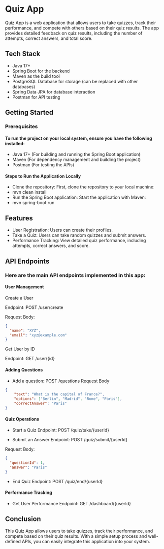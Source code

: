# Quiz App
Quiz App is a web application that allows users to take quizzes, track their performance, and compete with others based on their quiz results. The app provides detailed feedback on quiz results, including the number of attempts, correct answers, and total score.

## Tech Stack
* Java 17+
* Spring Boot for the backend
* Maven as the build tool
* PostgreSQL Database for storage (can be replaced with other databases)
* Spring Data JPA for database interaction
* Postman for API testing


## Getting Started
### Prerequisites
#### To run the project on your local system, ensure you have the following installed:

* Java 17+ (For building and running the Spring Boot application)
* Maven (For dependency management and building the project)
* Postman (For testing the APIs)

#### Steps to Run the Application Locally
* Clone the repository: First, clone the repository to your local machine:
* mvn clean install
* Run the Spring Boot application: Start the application with Maven:
* mvn spring-boot:run
  
## Features
* User Registration: Users can create their profiles.
* Take a Quiz: Users can take random quizzes and submit answers.
* Performance Tracking: View detailed quiz performance, including attempts, correct answers, and score.


## API Endpoints
### Here are the main API endpoints implemented in this app:

#### User Management
Create a User

Endpoint: POST /user/create

Request Body:

```json
{
  "name": "XYZ",
  "email": "xyz@example.com"
}
```
Get User by ID

Endpoint: GET /user/{id}

#### Adding Questions 
* Add a question: POST /questions
Request Body 
```json
{
    "text": "What is the capital of France?",
    "options": ["Berlin", "Madrid", "Rome", "Paris"],
    "correctAnswer": "Paris"
}
```


#### Quiz Operations
* Start a Quiz
Endpoint: POST /quiz/take/{userId}


* Submit an Answer
Endpoint: POST /quiz/submit/{userId}

Request Body:

```json
{
  "questionId": 1,
  "answer": "Paris"
}
```
* End Quiz
Endpoint: POST /quiz/end/{userId}


#### Performance Tracking
* Get User Performance
Endpoint: GET /dashboard/{userId}

## Conclusion
This Quiz App allows users to take quizzes, track their performance, and compete based on their quiz results. With a simple setup process and well-defined APIs, you can easily integrate this application into your system.
